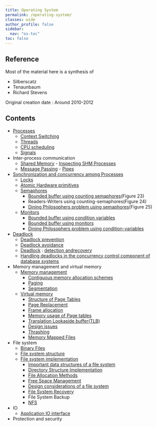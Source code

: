 ```yaml
---
title: Operating System
permalink: /operating-system/
classes: wide
author_profile: false
sidebar:
  nav: "os-toc"
toc: false
---
```


## Reference
Most of the material here is a synthesis of 
- Silberscatz
- Tenaunbaum
- Richard Stevens

Original creation date : Around 2010-2012

## Contents

-   [Processes](Processes)
    -   [Context Switching](Context%20Switching)
    -   [Threads](Threads)
    -   [CPU scheduling](Process%20Scheduling)
    -   [Signals](Signals)
-   Inter-process communication
    -   [Shared Memory](Shared%20Memory) - [Inspecting SHM Processes](InspectingSHMProcesses.txt)
    -   [Message Passing](Message%20Passing) -
        [Pipes](Pipes)
-   [Synchronization and concurrency among Processes](Process%20synchronization)
    -   [Locks](Locks)
    -   [Atomic Hardware primitives](Atomic%20hardware-primitives%20for%20synchronization)
    -   [Semaphores](Semaphores)
        -   [Bounded buffer using counting semaphores](workspace/Bounded%20Buffer%20using%20counting%20semaphores/main.c)(Figure
            23)
        -   Readers-Writers using counting-semaphores(Figure 24)
        -   [Dining Philosophers problem using semaphores](workspace/Dining%20Philosophers%20using%20semaphores/main.c)(Figure
            25)
    -   [Monitors](Monitors)
        -   [Bounded buffer using condition variables](workspace/Bounded%20Buffer%20using%20condition%20variables/main.c)
        -   [Bounded buffer using monitors](workspace/Bounded%20buffer%20using%20monitors/src/BoundedBuffer.java)
        -   [Dining Philosophers problem using condition-variables](workspace/Dining%20Philosophers%20using%20condition%20variables/main.c)
-   [Deadlock](Deadlocks)
    -   [Deadlock prevention](Deadlock%20Prevention)
    -   [Deadlock avoidance](Deadlock%20Avoidance)
    -   [Deadlock](Deadlock%20detection%20and%20recovery) : [detection and](Deadlock%20detection%20and%20recovery)[recovery](Deadlock%20detection%20and%20recovery)
    -   [Handling deadlocks in the concurrency control component of database systems](Databases/Handling%20deadlocks%20in%20concurrency%20control%20systems)
-   Memory management and virtual memory
    -   [Memory management](Memory%20management)
        -   [Contiguous memory allocation schemes](Contiguous%20Memory%20Allocation%20Scheme)
        -   [Paging](Computer%20Organization%20and%20Architecture/Virtual%20Memory)
        -   [Segmentation](Segmentation)
    -   [Virtual memory](../Computer%20Organization%20and%20Architecture/Virtual%20Memory)
        -   [Structure of Page Tables](../Computer%20Organization%20and%20Architecture/Virtual%20Memory%20-%20Structure%20of%20Page%20Tables)
        -   [Page Replacement](../Computer%20Organization%20and%20Architecture/Virtual%20Memory%20-%20Page%20Replacement)
        -   [Frame allocation](../Computer%20Organization%20and%20Architecture/Virtual%20Memory%20-%20Frame%20allocation)
        -   [Memory usage of Page tables](../Computer%20Organization%20and%20Architecture/Virtual%20Memory%20-%20Memory%20usage%20of%20Page%20tables)
        -   [Translation Lookaside buffer(TLB)](../Computer%20Organization%20and%20Architecture/Virtual%20Memory%20-%20Translation-Lookaside%20buffer(TLB))
        -   [Design issues](../Computer%20Organization%20and%20Architecture/Virtual%20Memory%20-%20Design%20issues)
        -   [Thrashing](../Computer%20Organization%20and%20Architecture/Virtual%20Memory%20-%20Thrashing)
        -   [Memory Mapped Files](../Computer%20Organization%20and%20Architecture/Virtual%20Memory%20-%20Memory%20Mapped%20Files)
-   File system
    -   [Binary Files](Binary%20Files)
    -   [File system structure](File%20System%20Structure)
    -   [File system implementation](File%20System%20Implementation)
        -   [Important data structures of a file system](Important%20data%20structures%20of%20a%20file%20system)
        -   [Directory Structure Implementation](Directory%20implementation)
        -   [File Allocation Methods](File%20Allocation%20Methods)
        -   [Free Space Management](Free%20Space%20Management)
        -   [Design considerations of a file system](Design%20considerations%20of%20a%20file%20system)
        -   [File System Recovery](File%20System%20Recovery)
        -   File System Backup
        -   [NFS](Network%20File%20System)
-   IO
    -   [Application IO interface](Application%20IO%20interface)
-   Protection and security


